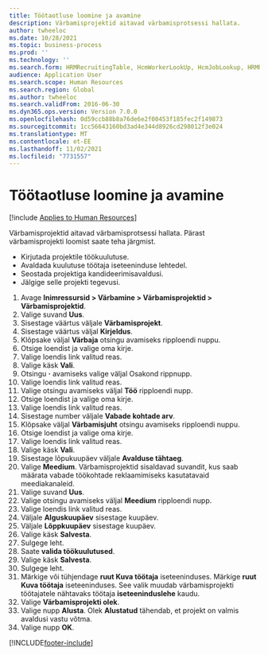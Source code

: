 ```yaml
---
title: Töötaotluse loomine ja avamine
description: Värbamisprojektid aitavad värbamisprotsessi hallata.
author: twheeloc
ms.date: 10/28/2021
ms.topic: business-process
ms.prod: ''
ms.technology: ''
ms.search.form: HRMRecruitingTable, HcmWorkerLookUp, HcmJobLookup, HRMRecruitingMedia, HRMRecruitingJobAd, HcmPersonnelManagementWorkspace
audience: Application User
ms.search.scope: Human Resources
ms.search.region: Global
ms.author: twheeloc
ms.search.validFrom: 2016-06-30
ms.dyn365.ops.version: Version 7.0.0
ms.openlocfilehash: 0d59ccb88b8a76de6e2f00453f185fec2f149873
ms.sourcegitcommit: 1cc56643160bd3ad4e344d8926cd298012f3e024
ms.translationtype: MT
ms.contentlocale: et-EE
ms.lasthandoff: 11/02/2021
ms.locfileid: "7731557"
---
```

# <a name="create-and-open-job-requisition"></a>Töötaotluse loomine ja avamine

[!include [Applies to Human Resources](../includes/applies-to-hr.md)]

Värbamisprojektid aitavad värbamisprotsessi hallata. Pärast värbamisprojekti loomist saate teha järgmist.

- Kirjutada projektile töökuulutuse.
- Avaldada kuulutuse töötaja iseteeninduse lehtedel.
- Seostada projektiga kandideerimisavaldusi.
- Jälgige selle projekti tegevusi. 

1. Avage **Inimressursid > Värbamine > Värbamisprojektid > Värbamisprojektid**.
2. Valige suvand **Uus**.
3. Sisestage väärtus väljale **Värbamisprojekt**.
4. Sisestage väärtus väljal **Kirjeldus**.
5. Klõpsake väljal **Värbaja** otsingu avamiseks ripploendi nuppu.
6. Otsige loendist ja valige oma kirje.
7. Valige loendis link valitud reas.
8. Valige käsk **Vali**.
9. Otsingu **·** avamiseks valige väljal Osakond rippnupp.
10. Valige loendis link valitud reas.
11. Valige otsingu avamiseks väljal **Töö** ripploendi nupp.
12. Otsige loendist ja valige oma kirje.
13. Valige loendis link valitud reas.
14. Sisestage number väljale **Vabade kohtade arv**.
15. Klõpsake väljal **Värbamisjuht** otsingu avamiseks ripploendi nuppu.
16. Otsige loendist ja valige oma kirje.
17. Valige loendis link valitud reas.
18. Valige käsk **Vali**.
19. Sisestage lõpukuupäev väljale **Avalduse tähtaeg**.
20. Valige **Meedium**. Värbamisprojektid sisaldavad suvandit, kus saab määrata vabade töökohtade reklaamimiseks kasutatavaid meediakanaleid.  
21. Valige suvand **Uus**.
22. Valige otsingu avamiseks väljal **Meedium** ripploendi nupp.
23. Valige loendis link valitud reas.
24. Väljale **Alguskuupäev** sisestage kuupäev.
25. Väljale **Lõppkuupäev** sisestage kuupäev.
26. Valige käsk **Salvesta**.
27. Sulgege leht.
28. Saate **valida töökuulutused**.
29. Valige käsk **Salvesta**.
30. Sulgege leht.
31. Märkige või tühjendage **ruut Kuva töötaja** iseteeninduses. Märkige **ruut Kuva töötaja** iseteeninduses. See valik muudab värbamisprojekti töötajatele nähtavaks töötaja **iseteeninduslehe** kaudu.
32. Valige **Värbamisprojekti olek**.
33. Valige nupp **Alusta**. Olek **Alustatud** tähendab, et projekt on valmis avaldusi vastu võtma.  
34. Valige nupp **OK**.

[!INCLUDE[footer-include](../includes/footer-banner.md)]
